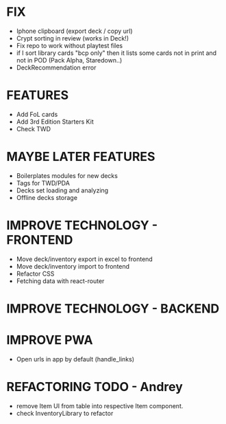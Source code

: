 # FIX
- Iphone clipboard (export deck / copy url)
- Crypt sorting in review (works in Deck!)
- Fix repo to work without playtest files
- if I sort library cards "bcp only" then it lists some cards not in print and not in POD (Pack Alpha, Staredown..)
- DeckRecommendation error

# FEATURES
- Add FoL cards
- Add 3rd Edition Starters Kit
- Check TWD

# MAYBE LATER FEATURES
- Boilerplates modules for new decks
- Tags for TWD/PDA
- Decks set loading and analyzing
- Offline decks storage

# IMPROVE TECHNOLOGY - FRONTEND
- Move deck/inventory export in excel to frontend
- Move deck/inventory import to frontend
- Refactor CSS
- Fetching data with react-router

# IMPROVE TECHNOLOGY - BACKEND

# IMPROVE PWA
- Open urls in app by default (handle_links)

# REFACTORING TODO - Andrey
- remove Item UI from table into respective Item component.
- check InventoryLibrary to refactor
